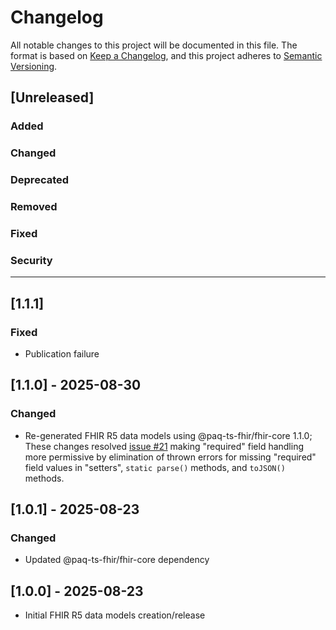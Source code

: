 # Changelog

All notable changes to this project will be documented in this file.
The format is based on [Keep a Changelog](https://keepachangelog.com/en/1.1.0/), and this project adheres to [Semantic Versioning](https://semver.org/spec/v2.0.0.html).

## [Unreleased]

### Added

### Changed

### Deprecated

### Removed

### Fixed

### Security

---

## [1.1.1]

### Fixed

- Publication failure


## [1.1.0] - 2025-08-30

### Changed

- Re-generated FHIR R5 data models using @paq-ts-fhir/fhir-core 1.1.0; These changes resolved
  [issue #21](https://github.com/Paqrat76/ts-fhir-datamodels/issues/21) making "required" field handling
  more permissive by elimination of thrown errors for missing "required" field values in "setters", `static parse()`
  methods, and `toJSON()` methods.


## [1.0.1] - 2025-08-23

### Changed

- Updated @paq-ts-fhir/fhir-core dependency


## [1.0.0] - 2025-08-23

- Initial FHIR R5 data models creation/release
